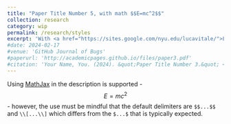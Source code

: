 ```yaml
---
title: "Paper Title Number 5, with math $$E=mc^2$$"
collection: research
category: wip
permalink: /research/styles
excerpt: 'With <a href="https://sites.google.com/nyu.edu/lucavitale/">Luca Vitale</a> (New York University)'
#date: 2024-02-17
#venue: 'GitHub Journal of Bugs'
#paperurl: 'http://academicpages.github.io/files/paper3.pdf'
#citation: 'Your Name, You. (2024). &quot;Paper Title Number 3.&quot; <i>GitHub Journal of Bugs</i>. 1(3).'
---
```


Using [MathJax](https://www.mathjax.org/) in the description is supported - $$E=mc^2$$ - however, the use must be mindful that the default delimiters are `$$...$$` and `\\[...\\]` which differs from the `$...$` that is typically expected.
